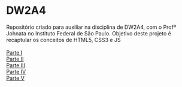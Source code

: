 # DW2A4
Repositório criado para auxiliar na disciplina de DW2A4, com o Profº Johnata no Instituto Federal de São Paulo. Objetivo deste projeto é recaptular os conceitos de HTML5, CSS3 e JS <br><br>
<a href="https://hochiminh1996.github.io/DW2A4/Atividades/A1/index" target="_blank">Parte I </a><br>
<a href="https://hochiminh1996.github.io/DW2A4/Atividades/A2/index" target="_blank">Parte II </a><br>
<a href="https://hochiminh1996.github.io/DW2A4/Atividades/A3/index" target="_blank">Parte III </a><br>
<a href="https://hochiminh1996.github.io/DW2A4/Atividades/A4/index" target="_blank">Parte IV </a><br>
<a href="#" target="_blank">Parte V </a>



